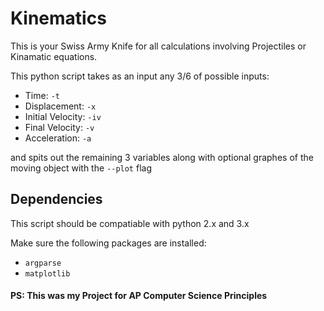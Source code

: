 # Kinematics
This is your Swiss Army Knife for all calculations involving Projectiles or Kinamatic equations.

This python script takes as an input any 3/6 of possible inputs:

   * Time:             `-t`
   * Displacement:     `-x`
   * Initial Velocity: `-iv`
   * Final Velocity:   `-v`
   * Acceleration:     `-a`
   
    
and spits out the remaining 3 variables along with optional graphes of the moving object with the `--plot` flag

## Dependencies
This script should be compatiable with python 2.x and 3.x 

Make sure the following packages are installed:

* `argparse`
* `matplotlib`

#### PS: This was my Project for AP Computer Science Principles 

